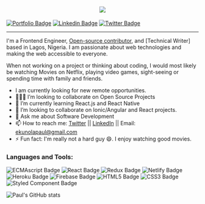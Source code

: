 
<h1 align="center">
  <a href="https://git.io/typing-svg">
    <img src="https://readme-typing-svg.herokuapp.com/?lines=Hello!+👋;Ekunola+Paul+here....;Happy+to+meet+you+🥰!&center=true&size=30">
  </a>
</h1>

<!-- <h2 align="center"> Hey there, I'm Ekunola Paul 👋🏾</h2> -->
<p align="center">
  
[![Portfolio Badge](https://img.shields.io/badge/Portfolio-0077B5?style=for-the-badge&logo=Portfolio&logoColor=white&link=https://www.linkedin.com/in/m-bakr/)](https://ekunola-paul.netlify.app/)
[![Linkedin Badge](https://img.shields.io/badge/LinkedIn-0077B5?style=for-the-badge&logo=linkedin&logoColor=white&link=https://www.linkedin.com/in/m-bakr/)](https://www.linkedin.com/in/ekunola-paul-42712b1aa/)
[![Twitter Badge](https://img.shields.io/badge/Twitter-1DA1F2?style=for-the-badge&logo=twitter&logoColor=white&link=https://twitter.com/bkshjs)](https://twitter.com/PSCON3)
<!--   <a href="https://ekunola-paul.netlify.app/">Website</a> •
  <a href="https://www.linkedin.com/in/ekunola-paul-42712b1aa/">LinkedIn</a> •
  <a href="https://twitter.com/PSCON3">Twitter</a> -->
</p>



---

<!--
**pscon/pscon** is a ✨ _special_ ✨ repository because its `README.md` (this file) appears on your GitHub profile.

Here are some ideas to get you started:
-->

I'm a Frontend Engineer, [Open-source contributor](https://github.com/pscon), and [Technical Writer] based in Lagos, Nigeria. I am passionate about web technologies and making the web accessible to everyone.

When not working on a project or thinking about coding, I would most likely be watching Movies on Netflix, playing video games, sight-seeing or spending time with family and friends.

<!-- **I am currently looking for a software engineer position with an exciting company.** -->

<!-- - 🔭 I’m currently working on ... -->
<!-- - 🌱 I’m currently learning ... -->
<!-- - 🤔 I’m looking for help with ... -->
- I am currently looking for new remote opportunities.
- 👨🏾‍💻 I’m looking to collaborate on Open Source Projects
- 🌱 I’m currently learning React.js and React Native
- 👯 I’m looking to collaborate on Ionic/Angular and React projects.
- 💬 Ask me about Software Development
- 📫 How to reach me:  [Twitter](https://twitter.com/PSCON3) || [LinkedIn](https://www.linkedin.com/in/ekunola-paul-42712b1aa/) || Email: ekunolapaul@gmail.com
- ⚡ Fun fact:  I'm really not a hard guy 😄. I enjoy watching good movies.



### Languages and Tools:
![ECMAscript Badge](https://img.shields.io/badge/ECMAScript-F7DF1E?style=for-the-badge&logo=javascript&logoColor=black)
![React Badge](https://img.shields.io/badge/React-20232A?style=for-the-badge&logo=react&logoColor=61DAFB)
![Redux Badge](https://img.shields.io/badge/Redux-593D88?style=for-the-badge&logo=redux&logoColor=white)
![Netlify Badge](https://img.shields.io/badge/Netlify-00C7B7?style=for-the-badge&logo=netlify&logoColor=white)
![Heroku Badge](https://img.shields.io/badge/Heroku-430098?style=for-the-badge&logo=heroku&logoColor=white)
![Firebase Badge](https://img.shields.io/badge/Firebase-000000?style=for-the-badge&logo=firebase&logoColor=F7DF1E)
![HTML5 Badge](https://img.shields.io/badge/HTML5-E34F26?style=for-the-badge&logo=html5&logoColor=white)
![CSS3 Badge](https://img.shields.io/badge/CSS3-1572B6?style=for-the-badge&logo=css3&logoColor=white)
![Styled Component Badge](https://img.shields.io/badge/StyledComponent-000000?style=for-the-badge&logo=styled-components)
<!-- ![GraphQl Badge](https://img.shields.io/badge/GraphQl-000000?style=for-the-badge&logo=graphql&logoColor=pink) -->
<!-- ![React Native Badge](https://img.shields.io/badge/ReactNative-20232A?style=for-the-badge&logo=react&logoColor=61DAFB) -->
<!-- ![Nodejs Badge](https://img.shields.io/badge/Node.js-43853D?style=for-the-badge&logo=node.js&logoColor=white) -->

![Paul's GitHub stats](https://github-readme-stats.vercel.app/api?username=pscon&show_icons=true)

